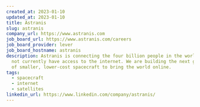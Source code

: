 ```yaml
---
created_at: 2023-01-10
updated_at: 2023-01-10
title: Astranis
slug: astranis
company_url: https://www.astranis.com
job_board_url: https://www.astranis.com/careers
job_board_provider: lever
job_board_hostname: astranis
description: Astranis is connecting the four billion people in the world who do
  not currently have access to the internet. We are building the next generation
  of smaller, lower-cost spacecraft to bring the world online.
tags:
  - spacecraft
  - internet
  - satellites
linkedin_url: https://www.linkedin.com/company/astranis/
---
```

